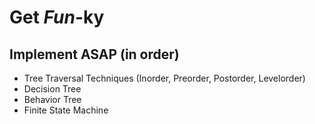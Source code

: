 # Get _Fun_-ky

## Implement ASAP (in order)
- Tree Traversal Techniques (Inorder, Preorder, Postorder, Levelorder)
- Decision Tree
- Behavior Tree
- Finite State Machine
